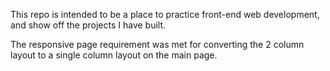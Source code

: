 This repo is intended to be a place to practice front-end web development, and show off the projects I have built.

The responsive page requirement was met for converting the 2 column layout to a single column layout on the main page.

